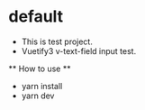 # default
- This is test project.
- Vuetify3 v-text-field input test.

** How to use **
- yarn install
- yarn dev 